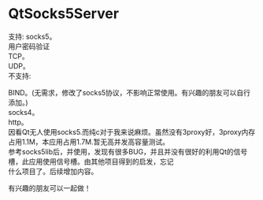 # QtSocks5Server  
  
支持:
socks5。  
用户密码验证  
TCP。  
UDP。  
不支持:  
  
BIND。(无需求，修改了socks5协议，不影响正常使用。有兴趣的朋友可以自行添加。)  
socks4。  
http。  
因看Qt无人使用socks5.而纯c对于我来说麻烦。虽然没有3proxy好，3proxy内存占用1.1M，本应用占用1.7M.暂无高并发高容量测试。  
参考socks5lib后，并使用，发现有很多BUG，并且并没有很好的利用Qt的信号槽，此应用使用信号槽。由其他项目得到的启发，忘记  
什么项目了。后续增加内容。      
  
    
有兴趣的朋友可以一起做！
